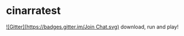 cinarratest
===========
[![Gitter](https://badges.gitter.im/Join Chat.svg)](https://gitter.im/onerussell/cinarratest?utm_source=badge&utm_medium=badge&utm_campaign=pr-badge&utm_content=badge)
download, run and play!
